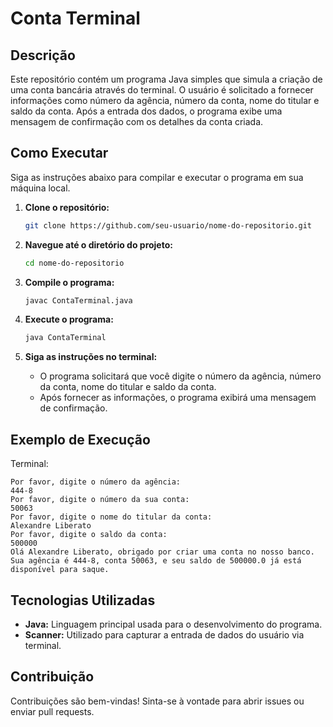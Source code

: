 # Conta Terminal

## Descrição

Este repositório contém um programa Java simples que simula a criação de uma conta bancária através do terminal. O usuário é solicitado a fornecer informações como número da agência, número da conta, nome do titular e saldo da conta. Após a entrada dos dados, o programa exibe uma mensagem de confirmação com os detalhes da conta criada.

## Como Executar

Siga as instruções abaixo para compilar e executar o programa em sua máquina local.

1. **Clone o repositório:**

   ```bash
   git clone https://github.com/seu-usuario/nome-do-repositorio.git


2. **Navegue até o diretório do projeto:**

   ```bash
   cd nome-do-repositorio
   ```

3. **Compile o programa:**

   ```bash
   javac ContaTerminal.java
   ```

4. **Execute o programa:**

   ```bash
   java ContaTerminal
   ```

5. **Siga as instruções no terminal:**

   - O programa solicitará que você digite o número da agência, número da conta, nome do titular e saldo da conta.
   - Após fornecer as informações, o programa exibirá uma mensagem de confirmação.

## Exemplo de Execução

Terminal:

```
Por favor, digite o número da agência:
444-8
Por favor, digite o número da sua conta:
50063
Por favor, digite o nome do titular da conta:
Alexandre Liberato
Por favor, digite o saldo da conta:
500000
Olá Alexandre Liberato, obrigado por criar uma conta no nosso banco. Sua agência é 444-8, conta 50063, e seu saldo de 500000.0 já está disponível para saque.
```

## Tecnologias Utilizadas

- **Java:** Linguagem principal usada para o desenvolvimento do programa.
- **Scanner:** Utilizado para capturar a entrada de dados do usuário via terminal.

## Contribuição

Contribuições são bem-vindas! Sinta-se à vontade para abrir issues ou enviar pull requests.
